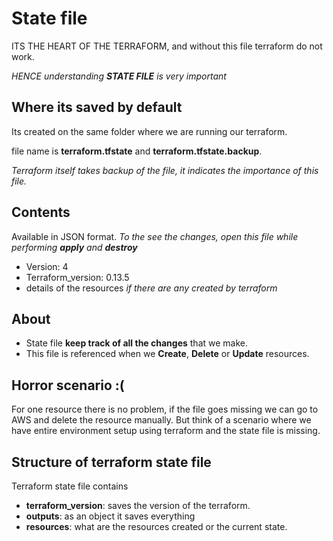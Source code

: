 # State file

ITS THE HEART OF THE TERRAFORM, and without this file terraform do not work.

*HENCE understanding **STATE FILE** is very important*

## Where its saved by default

Its created on the same folder where we are running our terraform.

file name is **terraform.tfstate** and **terraform.tfstate.backup**.

*Terraform itself takes backup of the file, it indicates the importance of this file.*

## Contents

Available in JSON format. *To the see the changes, open this file while performing **apply** and **destroy***

- Version: 4
- Terraform_version: 0.13.5
- details of the resources *if there are any created by terraform*

## About

- State file **keep track of all the changes** that we make.
- This file is referenced when we **Create**, **Delete** or **Update** resources.

## Horror scenario :(

For one resource there is no problem, if the file goes missing we can go to AWS and delete the resource manually. But think of a scenario where we have entire environment setup using terraform and the state file is missing.

## Structure of terraform state file

Terraform state file contains

- **terraform_version**: saves the version of the terraform.
- **outputs**: as an object it saves everything
- **resources**: what are the resources created or the current state.
